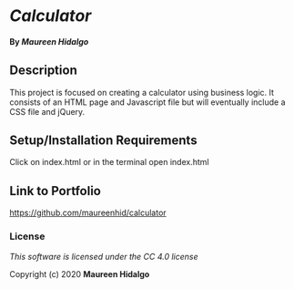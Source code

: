 # _Calculator_

#### By _**Maureen Hidalgo**_

## Description

This project is focused on creating a calculator using business logic. It consists of an HTML page and Javascript file but will eventually include a CSS file and jQuery.

## Setup/Installation Requirements

Click on index.html or in the terminal open index.html

## Link to Portfolio

https://github.com/maureenhid/calculator

### License

*This software is licensed under the CC 4.0 license*

Copyright (c) 2020 **Maureen Hidalgo**